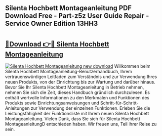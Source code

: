 ## Silenta Hochbett Montageanleitung PDF Download Free - Part-z5z User Guide Repair - Service Owner Edition 13HH3

# <h2><a href="http://df7llc4.blite.top/?on=Silenta+Hochbett+Montageanleitung">🔗Download 👉🔴 Silenta Hochbett Montageanleitung</a></h2>

[![Silenta Hochbett Montageanleitung new download](https://i.imgur.com/lujVjoI.png)](http://df7llc4.blite.top/?on=Silenta+Hochbett+Montageanleitung)
Willkommen beim Silenta Hochbett Montageanleitung-Benutzerhandbuch, Ihrem vertrauenswürdigen Leitfaden zum Verständnis und zur Verwendung Ihres neuen Produkts, von der Einrichtung bis zur Wartung und darüber hinaus. Bevor Sie Ihr Silenta Hochbett Montageanleitung in Betrieb nehmen, nehmen Sie sich die Zeit, dieses Handbuch gründlich durchzulesen. Es enthält wertvolle Informationen zu den Merkmalen und Funktionen des Produkts sowie Einrichtungsanweisungen und Schritt-für-Schritt-Anleitungen zur Verwendung der einzelnen Funktionen. Erleben Sie die Leistungsfähigkeit der Funktionsliste mit Ihrem neuen Silenta Hochbett Montageanleitung. Vielen Dank, dass Sie sich für Silenta Hochbett MontageanleitungD entschieden haben. Wir freuen uns, Teil Ihrer Reise zu sein.
